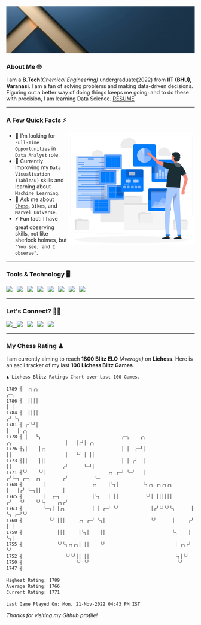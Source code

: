   <img src= "https://github.com/Laxman-Lakhan/Laxman-Lakhan/blob/master/Assets/Header.gif">

### About Me 🤓

I am a **B.Tech**_(Chemical Engineering)_ undergraduate(2022) from **IIT (BHU), Varanasi**. I am a fan of solving problems and making data-driven decisions. Figuring out a better way of doing things keeps me going; and to do these with precision, I am learning Data Science.
[RESUME](https://drive.google.com/file/d/1UIOoogRLj5eGQFQBkuvMmTISZVdl2Ok7/view?usp=sharing)

---

### A Few Quick Facts ⚡️
<img align="right" alt="Coding" width="340" src="https://github.com/Laxman-Lakhan/Laxman-Lakhan/blob/master/Assets/Data_Vector.jpg">   

- 🤝 I’m looking for `Full-Time Opportunities` in `Data Analyst` role.
- 📖 Currently improving my `Data Visualisation (Tableau)` skills and learning about `Machine Learning`.
- 💬 Ask me about [`Chess`](https://lichess.org/@/YourKingIsInDanger), `Bikes`, and `Marvel Universe`.
- ⚡️ Fun fact: I have great observing skills, not like sherlock holmes, but `"You see, and I observe"`.

---
### Tools & Technology 🖥

<img src="https://img.shields.io/badge/Python-white?logo=Python&logoColor=ColorName&style=ShieldStyle" /> &nbsp;
<img src="https://img.shields.io/badge/MySQL-white?logo=MySQL&logoColor=ColorName&style=ShieldStyle" /> &nbsp;
<img src="https://img.shields.io/badge/Tableau-white?logo=Tableau&logoColor=ColorName&style=ShieldStyle" /> &nbsp;
<img src="https://img.shields.io/badge/Excel-white?logo=Microsoft+Excel&logoColor=196F3D&style=ShieldStyle" /> &nbsp;
<img src="https://img.shields.io/badge/Jupyter-white?logo=Jupyter&logoColor=ColorName&style=ShieldStyle" /> &nbsp;
<img src="https://img.shields.io/badge/pandas-white?logo=Pandas&logoColor=000080&style=ShieldStyle" /> &nbsp;
<img src="https://img.shields.io/badge/numpy-white?logo=Numpy&logoColor=85C1E9&style=ShieldStyle" /> &nbsp;
<img src="https://img.shields.io/badge/scikit learn-white?logo=Scikit+Learn&logoColor=ColorName&style=ShieldStyle" /> &nbsp;



---

### Let's Connect? 🫳🏻

<a href="mailto:laxmansingh.lakhan@gmail.com"> <img src="https://img.icons8.com/fluent/48/000000/gmail.png" width="3.5%"/> &nbsp;
[<img src="https://img.icons8.com/color/48/000000/linkedin.png" width="3.5%"/>](https://www.linkedin.com/in/laxman-lakhan/)  &nbsp;
[<img src="https://img.icons8.com/fluent/48/000000/facebook-new.png" width="3.5%"/>](https://www.facebook.com/s.laxmanlakhan/)  &nbsp;
[<img src="https://img.icons8.com/fluent/48/000000/instagram-new.png" width="3.5%"/>](https://www.instagram.com/laxman.lakhan/)  &nbsp;
[<img src="https://img.icons8.com/color/48/000000/twitter.png" width="3.5%"/>](https://twitter.com/laxman__lakhan)  &nbsp;

 ---
  
### My Chess Rating ♟
  
I am currently aiming to reach **1800 Blitz ELO** *(Average)* on **Lichess**. Here is an ascii tracker of my last **100 Lichess Blitz Games**.

  ```
  ♟︎ 𝙻𝚒𝚌𝚑𝚎𝚜𝚜 𝙱𝚕𝚒𝚝𝚣 𝚁𝚊𝚝𝚒𝚗𝚐𝚜 𝙲𝚑𝚊𝚛𝚝 𝚘𝚟𝚎𝚛 𝙻𝚊𝚜𝚝 𝟷00 𝙶𝚊𝚖𝚎𝚜.
  
1789 ┤  ╭╮╭╮                                                                                  ╭─╮
1786 ┤  ││││                                                                                  │ │
1784 ┤  ││││                                                                                 ╭╯ ╰╮
1781 ┤ ╭╯╰╯│                                                                                 │   │ ╭╮
1778 ┤ │   ╰╮                              ╭─╮    ╭╮                   ╭╮                    │   │╭╯│ ╭╮
1776 ┼╮│    │╭╮                            │ │  ╭─╯│                   ││                    │   ╰╯ │ ││
1773 ┤││    │││                            │ │ ╭╯  │                   ││                   ╭╯      ╰─╯│
1771 ┤╰╯    ╰╯│                       ╭╮ ╭─╯ ╰─╯   │                  ╭╯╰─╮ ╭─╮  ╭╮        ╭╯          ╰─
1768 ┤        │                 ╭╮    │╰╮│         ╰╮╭╮ ╭╮╭╮╭╮        │   │╭╯ ╰─╮││        │
1765 ┤        │  ╭─╮            │╰╮   │ ││          ╰╯│ ││││││       ╭╯   ╰╯    ╰╯╰╮    ╭╮╭╯
1763 ┤        ╰─╮│ │╭╮          │ │ ╭─╯ ╰╯            │╭╯╰╯╰╯╰╮      │             ╰╮ ╭─╯╰╯
1760 ┤          ╰╯ │││     ╭╮ ╭─╯ ╰╮│                 ╰╯      │     ╭╯              │ │
1758 ┤             │││     │╰╮│    ││                         ╰╮    │               ╰╮│
1755 ┤             ╰╯╰╮╭╮╭╮│ ││    ╰╯                          │ ╭╮╭╯                ╰╯
1752 ┤                ╰╯╰╯││ ││                                ╰╮│╰╯
1750 ┤                    ╰╯ ╰╯                                 ╰╯
1747 ┤ 

Highest Rating: 1789
Average Rating: 1766
Current Rating: 1771 

Last Game Played On: Mon, 21-Nov-2022 04:43 PM IST
  ```
  
  
*Thanks for visiting my Github profile!*
